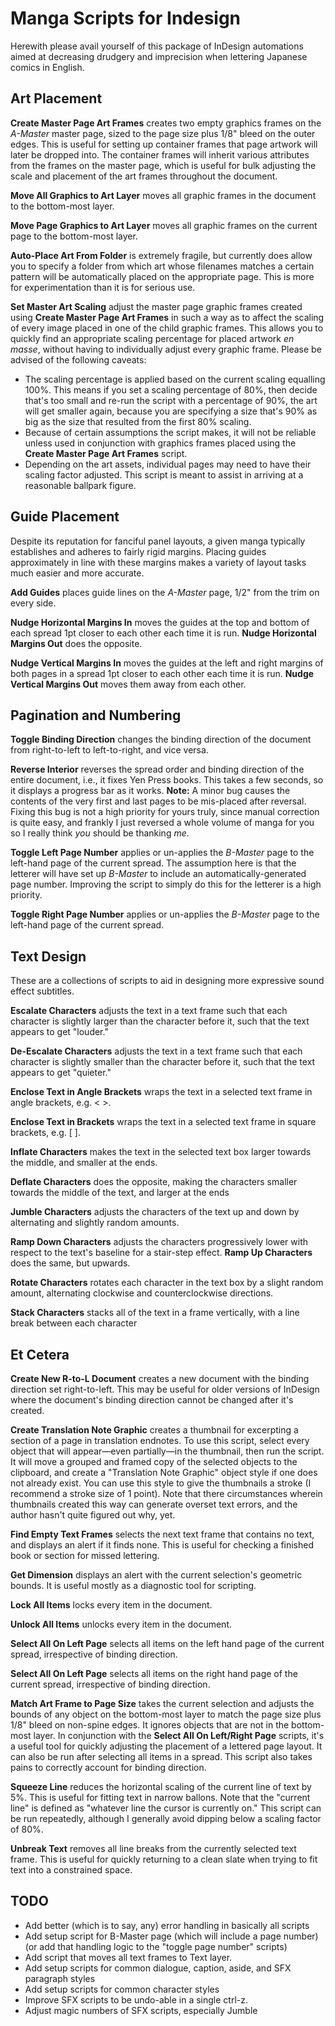 # Manga Scripts for Indesign

Herewith please avail yourself of this package of InDesign automations aimed at decreasing drudgery and imprecision when lettering Japanese comics in English.

## Art Placement

**Create Master Page Art Frames** creates two empty graphics frames on the _A-Master_ master page, sized to the page size plus 1/8" bleed on the outer edges. This is useful for setting up container frames that page artwork will later be dropped into. The container frames will inherit various attributes from the frames on the master page, which is useful for bulk adjusting the scale and placement of the art frames throughout the document.

**Move All Graphics to Art Layer** moves all graphic frames in the document to the bottom-most layer.

**Move Page Graphics to Art Layer** moves all graphic frames on the current page to the bottom-most layer.

**Auto-Place Art From Folder** is extremely fragile, but currently does allow you to specify a folder from which art whose filenames matches a certain pattern will be automatically placed on the appropriate page. This is more for experimentation than it is for serious use.

**Set Master Art Scaling** adjust the master page graphic frames created using **Create Master Page Art Frames** in such a way as to affect the scaling of every image placed in one of the child graphic frames. This allows you to quickly find an appropriate scaling percentage for placed artwork _en masse_, without having to individually adjust every graphic frame. Please be advised of the following caveats:

- The scaling percentage is applied based on the current scaling equalling 100%. This means if you set a scaling percentage of 80%, then decide that's too small and  re-run the script with a percentage of 90%, the art will get smaller again, because you are specifying a size that's 90% as big as the size that resulted from the first 80% scaling.
- Because of certain assumptions the script makes, it will not be reliable unless used in conjunction with graphics frames placed using the **Create Master Page Art Frames** script.
- Depending on the art assets, individual pages may need to have their scaling factor adjusted. This script is meant to assist in arriving at a reasonable ballpark figure.

## Guide Placement

Despite its reputation for fanciful panel layouts, a given manga typically establishes and adheres to fairly rigid margins. Placing guides approximately in line with these margins makes a variety of layout tasks much easier and more accurate.

**Add Guides** places guide lines on the _A-Master_ page, 1/2" from the trim on every side. 

**Nudge Horizontal Margins In** moves the guides at the top and bottom of each spread 1pt closer to each other each time it is run. **Nudge Horizontal Margins Out** does the opposite.

**Nudge Vertical Margins In** moves the guides at the left and right margins of both pages in a spread 1pt closer to each other each time it is run. **Nudge Vertical Margins Out** moves them away from each other.

## Pagination and Numbering

**Toggle Binding Direction** changes the binding direction of the document from right-to-left to left-to-right, and vice versa.

**Reverse Interior** reverses the spread order and binding direction of the entire document, i.e., it fixes Yen Press books. This takes a few seconds, so it displays a progress bar as it works. **Note:** A minor bug causes the contents of the very first and last pages to be mis-placed after reversal. Fixing this bug is not a high priority for yours truly, since manual correction is quite easy, and frankly I just reversed a whole volume of manga for you so I really think _you_ should be thanking _me_.

**Toggle Left Page Number** applies or un-applies the _B-Master_ page to the left-hand page of the current spread. The assumption here is that the letterer will have set up _B-Master_ to include an automatically-generated page number. Improving the script to simply do this for the letterer is a high priority. 

**Toggle Right Page Number** applies or un-applies the _B-Master_ page to the left-hand page of the current spread.

## Text Design

These are a collections of scripts to aid in designing more expressive sound effect subtitles.

**Escalate Characters** adjusts the text in a text frame such that each character is slightly larger than the character before it, such that the text appears to get "louder."

**De-Escalate Characters** adjusts the text in a text frame such that each character is slightly smaller than the character before it, such that the text appears to get "quieter."

**Enclose Text in Angle Brackets** wraps the text in a selected text frame in angle brackets, e.g. < >. 

**Enclose Text in Brackets** wraps the text in a selected text frame in square brackets, e.g. [ ].
 
**Inflate Characters** makes the text in the selected text box larger towards the middle, and smaller at the ends. 

**Deflate Characters** does the opposite, making the characters smaller towards the middle of the text, and larger at the ends

**Jumble Characters** adjusts the characters of the text up and down by alternating and slightly random amounts.

**Ramp Down Characters** adjusts the characters progressively lower with respect to the text's baseline for a stair-step effect.
**Ramp Up Characters** does the same, but upwards.

**Rotate Characters** rotates each character in the text box by a slight random amount, alternating clockwise and counterclockwise directions.

**Stack Characters** stacks all of the text in a frame vertically, with a line break between each character

## Et Cetera

**Create New R-to-L Document** creates a new document with the binding direction set right-to-left. This may be useful for older versions of InDesign where the document's binding direction cannot be changed after it's created.

**Create Translation Note Graphic** creates a thumbnail for excerpting a section of a page in translation endnotes. To use this script, select every object that will appear—even partially—in the thumbnail, then run the script. It will move a grouped and framed copy of the selected objects to the clipboard, and create a "Translation Note Graphic" object style if one does not already exist. You can use this style to give the thumbnails a stroke (I recommend a stroke size of 1 point). Note that there circumstances wherein thumbnails created this way can generate overset text errors, and the author hasn't quite figured out why, yet.

**Find Empty Text Frames** selects the next text frame that contains no text, and displays an alert if it finds none. This is useful for checking a finished book or section for missed lettering.

**Get Dimension** displays an alert with the current selection's geometric bounds. It is useful mostly as a diagnostic tool for scripting.

**Lock All Items** locks every item in the document.

**Unlock All Items** unlocks every item in the document.

**Select All On Left Page** selects all items on the left hand page of the current spread, irrespective of binding direction.

**Select All On Left Page** selects all items on the right hand page of the current spread, irrespective of binding direction.

**Match Art Frame to Page Size** takes the current selection and adjusts the bounds of any object on the bottom-most layer to match the page size plus 1/8" bleed on non-spine edges. It ignores objects that are not in the bottom-most layer. In conjunction with the **Select All On Left/Right Page** scripts, it's a useful tool for quickly adjusting the placement of a lettered page layout. It can also be run after selecting all items in a spread. This script also takes pains to correctly account for binding direction.

**Squeeze Line** reduces the horizontal scaling of the current line of text by 5%. This is useful for fitting text in narrow ballons. Note that the "current line" is defined as "whatever line the cursor is currently on." This script can be run repeatedly, although I generally avoid dipping below a scaling factor of 80%.

**Unbreak Text** removes all line breaks from the currently selected text frame. This is useful for quickly returning to a clean slate when trying to fit text into a constrained space.

## TODO

- Add better (which is to say, any) error handling in basically all scripts
- Add setup script for B-Master page (which will include a page number) (or add that handling logic to the "toggle page number" scripts)
- Add script that moves all text frames to Text layer.
- Add setup scripts for common dialogue, caption, aside, and SFX paragraph styles
- Add setup scripts for common character styles
- Improve SFX scripts to be undo-able in a single ctrl-z.
- Adjust magic numbers of SFX scripts, especially Jumble
